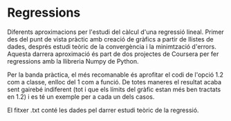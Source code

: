 # Regressions
Diferents aproximacions per l'estudi del càlcul d'una regressió lineal. Primer des del punt de vista pràctic amb creació de gràfics a partir de llistes de dades, després estudi teòric de la convergència i la minimtzació d'errors. Aquesta darrera aproximació és part de dos projectes de Coursera per fer regressions amb la llibreria Numpy de Python. 

Per la banda pràctica, el més recomanable és aprofitar el codi de l'opció 1.2 com a classe, enlloc del 1 com a funció. De totes maneres el resultat acaba sent gairebé indiferent (tot i que els límits del gràfic estan més ben tractats en 1.2) i es té un exemple per a cada un dels casos.

El fitxer .txt conté les dades pel darrer estudi teòric de la regressió.
